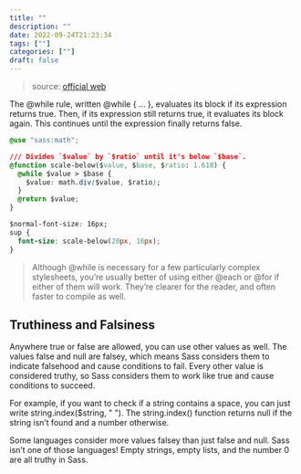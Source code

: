 ```yaml
---
title: ""
description: "" 
date: 2022-09-24T21:23:34
tags: [""]
categories: [""]
draft: false
---
```


> source: [official web](https://sass-lang.com/documentation/at-rules/control/while)

The @while rule, written @while <expression> { ... }, evaluates its block if its expression returns true. Then, if its expression still returns true, it evaluates its block again. This continues until the expression finally returns false.

```css
@use "sass:math";

/// Divides `$value` by `$ratio` until it's below `$base`.
@function scale-below($value, $base, $ratio: 1.618) {
  @while $value > $base {
    $value: math.div($value, $ratio);
  }
  @return $value;
}

$normal-font-size: 16px;
sup {
  font-size: scale-below(20px, 16px);
}
```

> Although @while is necessary for a few particularly complex stylesheets, you’re usually better of using either @each or @for if either of them will work. They’re clearer for the reader, and often faster to compile as well.

## Truthiness and Falsiness

Anywhere true or false are allowed, you can use other values as well. The values false and null are falsey, which means Sass considers them to indicate falsehood and cause conditions to fail. Every other value is considered truthy, so Sass considers them to work like true and cause conditions to succeed.

For example, if you want to check if a string contains a space, you can just write string.index($string, " "). The string.index() function returns null if the string isn’t found and a number otherwise.

Some languages consider more values falsey than just false and null. Sass isn’t one of those languages! Empty strings, empty lists, and the number 0 are all truthy in Sass.
